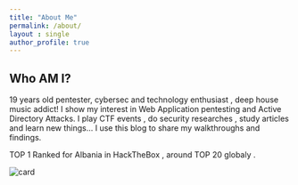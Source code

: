 ```yaml
---
title: "About Me"
permalink: /about/
layout : single
author_profile: true
---
```

## Who AM I?
19 years old pentester, cybersec and technology enthusiast , deep house music addict!
I show my interest in Web Application pentesting and Active Directory Attacks.
I play CTF events , do security researches , study articles and learn new things...
I use this blog to share my walkthroughs and findings.

TOP 1 Ranked for Albania in HackTheBox , around TOP 20 globaly .

![card](https://www.hackthebox.eu/badge/image/111862)
